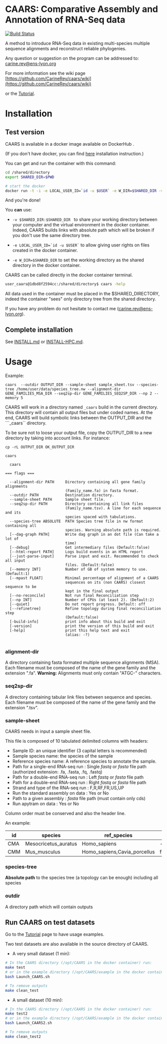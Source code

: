# CAARS: Comparative Assembly and Annotation of RNA-Seq data

[![Build Status](https://travis-ci.org/CarineRey/caars.svg?branch=master)](https://travis-ci.org/CarineRey/caars)

A method to introduce RNA-Seq data in existing multi-species multiple sequence alignments and reconstruct reliable phylogenies.

Any question or suggestion on the program can be addressed to: carine.rey@ens-lyon.org

For more information see the wiki page [https://github.com/CarineRey/caars/wiki](https://github.com/CarineRey/caars/wiki)

or the [Tutorial](https://github.com/CarineRey/caars/wiki/Tutorial).

# Installation

## Test version

CAARS is available in a docker image available on DockerHub .

(If you don't have docker, you can find [here](https://docs.docker.com/linux/step_one/) installation instruction.)

You can get and run the container with this command:

```sh
cd /shared/directory
export SHARED_DIR=$PWD

# start the docker
docker run -t -i -e LOCAL_USER_ID=`id -u $USER` -e W_DIR=$SHARED_DIR -v $SHARED_DIR:$SHARED_DIR carinerey/caars bash
```

And you're done!


You **can** use:
 *  ``` -v $SHARED_DIR:$SHARED_DIR  ``` to share your working directory between your computer and the virtual environment in the docker container.
Indeed, CAARS builds links with absolute path which will be broken if you don't use the same directory tree.

 * ``` -e LOCAL_USER_ID=`id -u $USER` ``` to allow giving user rights on files created in the docker container.
 * ``` -e W_DIR=$SHARED_DIR ``` to set the working directory as the shared directory in the docker container.

CAARS can be called directly in the docker container terminal.

```sh
user_caars@1dbd8f2594cc:/shared/directory$ caars -help
```

All data used in the container must be placed in the $SHARED_DIRECTORY, indeed the container "sees" only directory tree from the shared directory. 

If you have any problem do not hesitate to contact me (carine.rey@ens-lyon.org).


## Complete installation

See [INSTALL.md](INSTALL.md) or [INSTALL-HPC.md](INSTALL-HPC.md).

# Usage

Example:

```
caars  --outdir OUTPUT_DIR --sample-sheet sample_sheet.tsv --species-tree /home/user/data/species_tree.nw --alignment-dir GENE_FAMILIES_MSA_DIR --seq2sp-dir GENE_FAMILIES_SEQ2SP_DIR --np 2 --memory 5
```

CAARS will work in a directory named ```_caars``` build in the current directory.
This directory will contain all output files but under coded names.
At the end, CAARS will build symbolic links between the OUTPUT_DIR and the ```_caars`` directory.

To be sure not to loose your output file, copy the OUTPUT_DIR to a new directory by taking into account links.
For instance:
```
cp -rL OUTPUT_DIR OK_OUTPUT_DIR
```

```
caars

  caars

=== flags ===

  --alignment-dir PATH     Directory containing all gene family alignments
                           (Family_name.fa) in fasta format.
  --outdir PATH            Destination directory.
  --sample-sheet PATH      Sample sheet file.
  --seq2sp-dir PATH        Directory containing all link files
                           (Family_name.tsv). A line for each sequence and its
                           species spaced with tabulations.
  --species-tree ABSOLUTE  PATH Species tree file in nw format containing all
                           species. Warning absolute path is required.
  [--dag-graph PATH]       Write dag graph in an dot file (Can take a lot of
                           time)
  [--debug]                Get intermediary files (Default:false)
  [--html-report PATH]     Logs build events in an HTML report
  [--just-parse-input]     Parse input and exit. Recommended to check all input
                           files. (Default:false)
  [--memory INT]           Number of GB of system memory to use.(Default:1)
  [--mpast FLOAT]          Minimal percentage of alignment of a CAARS
                           sequences on its (non CAARS) closest sequence to be
                           kept in the final output
  [--no-reconcile]         Not run final Reconciliation step
  [--np INT]               Number of CPUs (at least 2). (Default:2)
  [--quiet]                Do not report progress. Default: off
  [--refinetree]           Refine topology during final reconciliation step
                           (Default:false)
  [-build-info]            print info about this build and exit
  [-version]               print the version of this build and exit
  [-help]                  print this help text and exit
                           (alias: -?)


```

### alignment-dir

A directory containing fasta formated multiple sequence alignments (MSA).
Each filename must be composed of the name of the gene family and the extension ".fa".
**Warning:** Alignments must only contain "ATGC-" characters.

### seq2sp-dir

A directory containing tabular link files between sequence and species.
Each filename must be composed of the name of the gene family and the extension ".tsv".

### sample-sheet

CAARS needs in input a sample sheet file.

This file is composed of 10 tabulated delimited columns with headers:
  * Sample ID: an unique identifier (3 capital letters is recommended)
  * Sample species name: the species of the sample
  * Reference species name: A reference species to annotate the sample.
  * Path for a single-end RNA-seq run : Single *fastq* or *fasta* file path (authorized extension: .fa, .fasta, .fq, .fastq)
  * Path for a double-end RNA-seq run : Left *fastq* or *fasta* file path
  * Path for a double-end RNA-seq run : Right *fastq* or *fasta* file path
  * Strand and type of the RNA-seq run : F,R,RF,FR,US,UP
  * Run the standard assembly on data : Yes or No
  * Path to a given assembly : *fasta* file path (must contain only cds)
  * Run apytram on data : Yes or No

Column order must be conserved and also the header line.

An example:

id	|species	|ref_species	|path_fastx_single	|path_fastx_left	|path_fastx_right	|orientation	|run_standard	|path_assembly	|run_apytram
---|---|---|---|---|---|---|---|---|---
CMA	|Mesocricetus_auratus	|Homo_sapiens	|-	|fastq/Mesocricetus_auratus.1.fq	|fastq/Mesocricetus_auratus.2.fq	|UP	|yes	|Trinity_assembly.AMH.fa	|yes
CMM	|Mus_musculus	|Homo_sapiens,Cavia_porcellus	|fasta/Mus_musculus.fa	| -	|-	|F	|yes	|-	|yes


### species-tree

**Absolute path** to the species tree (a topology can be enough) including all species

###  outdir
A directory path which will contain outputs


## Run CAARS on test datasets

Go to the [Tutorial](https://github.com/CarineRey/caars/wiki/Tutorial) page to have usage examples.

Two test datasets are also available in the source directory of CAARS.

* A very small dataset (1 min):
```sh
# In the CAARS directory (/opt/CAARS in the docker container) run:
make test
# or in the example directory (/opt/CAARS/example in the docker container)
bash Launch_CAARS.sh

# To remove outputs
make clean_test
```

* A small dataset (10 min):
```sh
# In the CAARS directory (/opt/CAARS in the docker container) run:
make test2
# or in the example directory (/opt/CAARS/example in the docker container):
bash Launch_CAARS2.sh

# To remove outputs
make clean_test2
```
